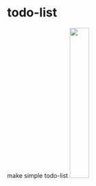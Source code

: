 # todo-list

make simple todo-list
<img  width="30%" src="https://user-images.githubusercontent.com/86299528/188295422-0d9db9dc-ca7d-40e5-96a5-b7efb7754324.gif"/>
